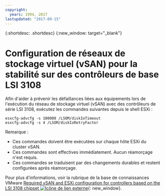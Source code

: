 ```yaml
---
copyright:
  years: 1994, 2017
lastupdated: "2017-09-15"
---
```


{:shortdesc: .shortdesc}
{:new_window: target="_blank"}

# Configuration de réseaux de stockage virtuel (vSAN) pour la stabilité sur des contrôleurs de base LSI 3108

Afin d'aider à prévenir les défaillances liées aux équipements lors de l'exécution du réseau de stockage virtuel (vSAN) avec des contrôleurs de série LSI 3108, exécutez les commandes suivantes depuis le shell ESXi :

`esxcfg-advcfg -s 100000 /LSOM/diskIoTimeout`<br/>
`esxcfg-advcfg -s 4 /LSOM/diskIoRetryFactor`

Remarque :

* Ces commandes doivent être exécutées sur chaque hôte ESXi du cluster vSAN.
* Ces commandes sont effectives immédiatement. Aucun réamorçage n'est requis.
* Ces commandes se traduisent par des changements durables et restent configurées après réamorçage.

Pour plus d'informations, voir la rubrique de la base de connaissances VMware [Required vSAN and ESXi configuration for controllers based on the LSI 3108 chipset ![Icône de lien externe](../../icons/launch-glyph.svg "Icône de lien externe")](https://kb.vmware.com/s/article/2144936){: new_window}.
